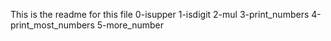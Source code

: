 This is the readme for this file
0-isupper
1-isdigit
2-mul
3-print_numbers
4-print_most_numbers
5-more_number
